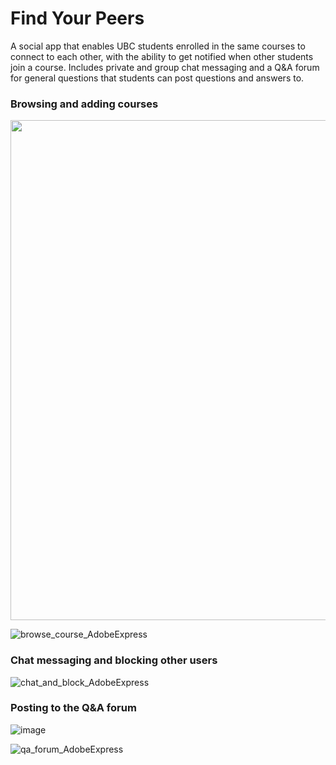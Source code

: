 # Find Your Peers

A social app that enables UBC students enrolled in the same courses to connect to each other, with the ability to get notified when other students join a course. Includes private and group chat messaging and a Q&A forum for general questions that students can post questions and answers to.

### Browsing and adding courses
<img src="https://user-images.githubusercontent.com/44221438/221400089-41e357fc-ef2a-4a74-b31e-48da6d2ec598.png" width="800">

![browse_course_AdobeExpress](https://user-images.githubusercontent.com/44221438/221399273-d40f3ece-5c1c-4b74-830d-55bbd3c823ca.gif)

### Chat messaging and blocking other users
![chat_and_block_AdobeExpress](https://user-images.githubusercontent.com/44221438/221399612-19f6c417-4a8c-4b83-91a3-f8aea04de1d6.gif)

### Posting to the Q&A forum
![image](https://user-images.githubusercontent.com/44221438/180592920-5e3e0b69-2b80-4bf8-86fd-633912d081a6.png)

![qa_forum_AdobeExpress](https://user-images.githubusercontent.com/44221438/221399705-33491409-bbf8-431d-80aa-273a0a61ae06.gif)
